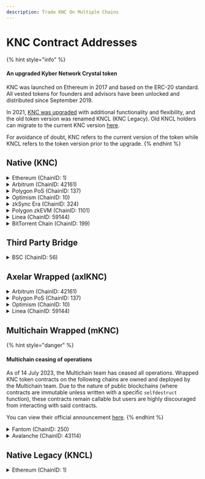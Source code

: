 ```yaml
---
description: Trade KNC On Multiple Chains
---
```


# KNC Contract Addresses

{% hint style="info" %}
#### An upgraded Kyber Network Crystal token

KNC was launched on Ethereum in 2017 and based on the ERC-20 standard. All vested tokens for founders and advisors have been unlocked and distributed since September 2019.

In 2021, [KNC was upgraded](https://blog.kyber.network/knc-token-migration-guide-fda08bfe62c2) with additional functionality and flexibility, and the old token version was renamed KNCL (KNC Legacy). Old KNCL holders can migrate to the current KNC version [here](https://kyberswap.com/kyberdao/stake-knc).

For avoidance of doubt, KNC refers to the current version of the token while KNCL refers to the token version prior to the upgrade.
{% endhint %}

## Native (KNC)

<details>

<summary>Ethereum (ChainID: 1)</summary>

* AdminUpgradeabilityProxy (KNC): [`0xdeFA4e8a7bcBA345F687a2f1456F5Edd9CE97202`](https://etherscan.io/address/0xdeFA4e8a7bcBA345F687a2f1456F5Edd9CE97202)
* KyberNetworkTokenV2 (KNC Implementation): [`0xe5E8E834086F1a964f9A089eB6Ae11796862e4CE`](https://etherscan.io/address/0xe5E8E834086F1a964f9A089eB6Ae11796862e4CE)

</details>

<details>

<summary>Arbitrum (ChainID: 42161)</summary>

* CloneableBeaconProxy (KNC): [`0xe4dddfe67e7164b0fe14e218d80dc4c08edc01cb`](https://arbiscan.io/address/0xe4dddfe67e7164b0fe14e218d80dc4c08edc01cb)

</details>

<details>

<summary>Polygon PoS (ChainID: 137)</summary>

* UChildERC20Proxy (KNC): [`0x1C954E8fe737F99f68Fa1CCda3e51ebDB291948C`](https://polygonscan.com/address/0x1C954E8fe737F99f68Fa1CCda3e51ebDB291948C)

</details>

<details>

<summary>Optimism (ChainID: 10)</summary>

* L2StandardERC20 (KNC): [`0xa00e3a3511aac35ca78530c85007afcd31753819`](https://optimistic.etherscan.io/address/0xa00e3a3511aac35ca78530c85007afcd31753819)

</details>

<details>

<summary>zkSync Era (ChainID: 324)</summary>

* KNC: [`0x6ee46Cb7cD2f15Ee1ec9534cf29a5b51C83283e6`](https://explorer.zksync.io/address/0x6ee46Cb7cD2f15Ee1ec9534cf29a5b51C83283e6)

</details>

<details>

<summary>Polygon zkEVM (ChainID: 1101)</summary>

* TokenWrapped (KNC): [`0x6A80A465409ce8D36C513129C0FEEa61BEd579ba`](https://zkevm.polygonscan.com/token/0x6a80a465409ce8d36c513129c0feea61bed579ba)

</details>

<details>

<summary>Linea (ChainID: 59144)</summary>

* BeaconProxy (KNC): [`0x3b2F62d42DB19B30588648bf1c184865D4C3B1D6`](https://lineascan.build/token/0x3b2f62d42db19b30588648bf1c184865d4c3b1d6)

</details>

<details>

<summary>BitTorrent Chain (ChainID: 199)</summary>

* KNC\_e (bridged from Ethereum): [`0xe467f79e9869757dd818dfb8535068120f6bcb97`](https://bttcscan.com/address/0xe467f79e9869757dd818dfb8535068120f6bcb97)
* KNC\_b (bridged from BSC): [`0x18fa72e0ee4c580a129b0ce5bd0694d716c7443e`](https://bttcscan.com/address/0x18fa72e0ee4c580a129b0ce5bd0694d716c7443e)

</details>

## Third Party Bridge

<details>

<summary>BSC (ChainID: 56)</summary>

* BEP20UpgradeableProxy (KNC): [`0xfe56d5892bdffc7bf58f2e84be1b2c32d21c308b`](https://bscscan.com/address/0xfe56d5892bdffc7bf58f2e84be1b2c32d21c308b)

</details>

## Axelar Wrapped (axlKNC)

<details>

<summary>Arbitrum (ChainID: 42161)</summary>

* BurnableMintableCappedERC20 (axlKNC): [`0xB448eC505C924944ca8B2C55EF05c299eE0781df`](https://arbiscan.io/token/0xB448eC505C924944ca8B2C55EF05c299eE0781df)

</details>

<details>

<summary>Polygon PoS (ChainID: 137)</summary>

* BurnableMintableCappedERC20 (axlKNC): [`0x46371C90fcCE4D7367a61CB43eA7922406bC707a`](https://polygonscan.com/token/0x46371C90fcCE4D7367a61CB43eA7922406bC707a)

</details>

<details>

<summary>Optimism (ChainID: 10)</summary>

* BurnableMintableCappedERC20 (axlKNC): [`0xB448eC505C924944ca8B2C55EF05c299eE0781df`](https://optimistic.etherscan.io/token/0xB448eC505C924944ca8B2C55EF05c299eE0781df)

</details>

<details>

<summary>Linea (ChainID: 59144)</summary>

* BurnableMintableCappedERC20 (axlKNC): [`0xB448eC505C924944ca8B2C55EF05c299eE0781df`](https://lineascan.build/token/0xB448eC505C924944ca8B2C55EF05c299eE0781df)

</details>

## Multichain Wrapped (mKNC)

{% hint style="danger" %}
#### Multichain ceasing of operations

As of 14 July 2023, the Multichain team has ceased all operations. Wrapped KNC token contracts on the following chains are owned and deployed by the Multichain team. Due to the nature of public blockchains (where contracts are immutable unless written with a specific `selfdestruct` function), these contracts remain callable but users are highly discouraged from interacting with said contracts.

You can view their official announcement [here](https://twitter.com/MultichainOrg/status/1679768407628185600?s=20).
{% endhint %}

<details>

<summary>Fantom (ChainID: 250)</summary>

* AnyswapV5ERC20 (KNCv2 Token): [0x1e1085eFaA63EDFE74aaD7C05a28EAE4ef917C3F](https://ftmscan.com/address/0x1e1085efaa63edfe74aad7c05a28eae4ef917c3f)
* MultiSigWalletWithDailyLimit (DAO Multisig - Treasury): [`0x91c9D4373B077eF8082F468C7c97f2c499e36F5b`](https://ftmscan.com/address/0x91c9D4373B077eF8082F468C7c97f2c499e36F5b)

</details>

<details>

<summary>Avalanche (ChainID: 43114)</summary>

* AnyswapV5ERC20: [0x39fc9e94caeacb435842fadedecb783589f50f5f](https://snowtrace.io/address/0x39fc9e94caeacb435842fadedecb783589f50f5f)
* MultiSigWalletWithDailyLimit (DAO Multisig - Treasury): [`0x91c9D4373B077eF8082F468C7c97f2c499e36F5b`](https://snowtrace.io/address/0x91c9D4373B077eF8082F468C7c97f2c499e36F5b)

</details>

## Native Legacy (KNCL)

<details>

<summary>Ethereum (ChainID: 1)</summary>

* KyberNetworkCrystal (KNCL): [`0xdd974d5c2e2928dea5f71b9825b8b646686bd200`](https://etherscan.io/address/0xdd974d5c2e2928dea5f71b9825b8b646686bd200)

</details>
